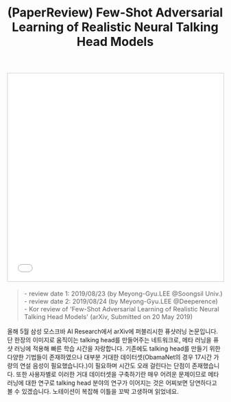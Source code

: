 ﻿---
layout: post
title: (PaperReview) Few-Shot Adversarial Learning of Realistic Neural Talking Head Models
tags: [PaperReview, ML, img2img translation, CV, Meta Learning, Few-Shot Learning, GAN]
categories: [MLDLStudy]
comments: true
sitemap: true
image: /assets/img/devlog/MLDLStudy/PaperReview/realistic-neural-talking-head-models/paper-reviewfewshot-adversarial-learning-of-realistic-neural-talking-head-models-1-638.jpg
accent_image: 
  background: url('/assets/img/sidebar-bg.gif') center/cover
  overlay: false
accent_color: '#ccc'
theme_color: '#ccc'
description: >
  2019년 5월 삼성 모스크바 AI Research에서 arXiv에 퍼블리시한 퓨샷러닝 논문입니다. 단 한장의 이미지로 움직이는 talking head를 만들어주는 네트워크로, 메타 러닝을 퓨샷 러닝에 적용해 빠른 학습 시간을 자랑합니다.
related_posts:
    - /devlog/_posts/Event&Seminar/2019-02-23-NAVERVisionAIHack.md
---
<center>
<iframe src="//www.slideshare.net/slideshow/embed_code/key/Fmgy6rzR1zfo2Y" width="595" height="485" frameborder="0" marginwidth="0" marginheight="0" scrolling="no" style="border:1px solid #CCC; border-width:1px; margin-bottom:5px; max-width: 100%;" allowfullscreen> </iframe>
</center>
<Blockquote><span style="font-size:11pt">- review date 1: 2019/08/23 (by Meyong-Gyu.LEE @Soongsil Univ.)<br>- review date 2: 2019/08/24 (by Meyong-Gyu.LEE @Deeperence)<br>- Kor review of 'Few-Shot Adversarial Learning of Realistic Neural Talking Head Models' (arXiv, Submitted on 20 May 2019)</span></Blockquote>

올해 5월 삼성 모스크바 AI Research에서 arXiv에 퍼블리시한 퓨샷러닝 논문입니다. 단 한장의 이미지로 움직이는 talking head를 만들어주는 네트워크로, 메타 러닝을 퓨샷 러닝에 적용해 빠른 학습 시간을 자랑합니다. 기존에도 talking head를 만들기 위한 다양한 기법들이 존재하였으나 대부분 거대한 데이터셋(ObamaNet의 경우 17시간 가량의 연설 음성이 필요했습니다.)이 필요하며 시간도 오래 걸린다는 단점이 존재했습니다. 또한 사용자별로 이러한 거대 데이터셋을 구축하기란 매우 어려운 문제이므로 메타 러닝에 대한 연구로 talking head 분야의 연구가 이어지는 것은 어찌보면 당연하다고 볼 수 있겠습니다. 노테이션이 복잡해 이틀을 꼬박 고생하며 읽었네요. <br>